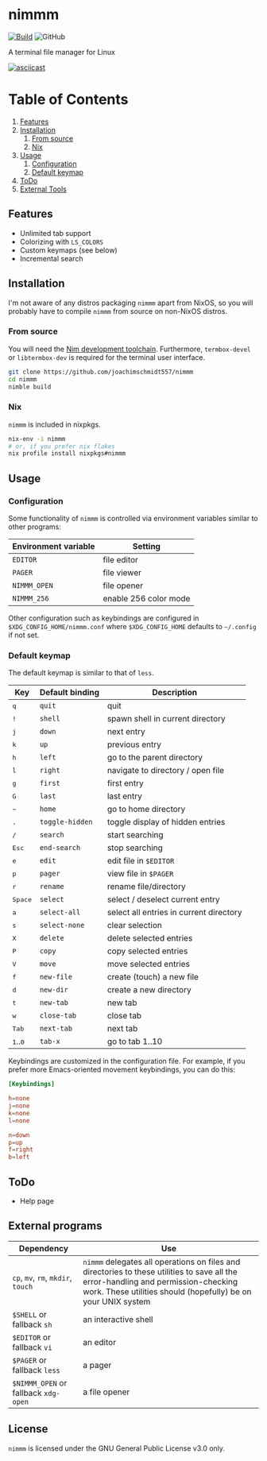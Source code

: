 # nimmm

[![Build](https://github.com/joachimschmidt557/nimmm/actions/workflows/build.yml/badge.svg)](https://github.com/joachimschmidt557/nimmm/actions/workflows/build.yml)
![GitHub](https://img.shields.io/github/license/joachimschmidt557/nimmm.svg)

A terminal file manager for Linux

[![asciicast](https://asciinema.org/a/tGAr5PkesSBBgYBmzCQl30hE0.svg)](https://asciinema.org/a/tGAr5PkesSBBgYBmzCQl30hE0)

# Table of Contents

1. [Features](#features)
2. [Installation](#installation)
    1. [From source](#source)
    2. [Nix](#nix)
3. [Usage](#usage)
    1. [Configuration](#configuration)
    2. [Default keymap](#keymaps)
4. [ToDo](#todo)
5. [External Tools](#external-tools)

## Features

* Unlimited tab support
* Colorizing with `LS_COLORS`
* Custom keymaps (see below)
* Incremental search

## Installation

I'm not aware of any distros packaging `nimmm` apart from NixOS, so
you will probably have to compile `nimmm` from source on non-NixOS
distros.

### From source <a name="source"></a>

You will need the [Nim development
toolchain](https://nim-lang.org/install_unix.html). Furthermore,
`termbox-devel` or `libtermbox-dev` is required for the terminal user
interface.

```bash
git clone https://github.com/joachimschmidt557/nimmm
cd nimmm
nimble build
```

### Nix

`nimmm` is included in nixpkgs.

```bash
nix-env -i nimmm
# or, if you prefer nix flakes
nix profile install nixpkgs#nimmm
```

## Usage

### Configuration

Some functionality of `nimmm` is controlled via environment variables
similar to other programs:

| Environment variable | Setting |
| --- | --- |
| `EDITOR` | file editor |
| `PAGER` | file viewer |
| `NIMMM_OPEN` | file opener |
| `NIMMM_256` | enable 256 color mode |

Other configuration such as keybindings are configured in
`$XDG_CONFIG_HOME/nimmm.conf` where `$XDG_CONFIG_HOME` defaults to
`~/.config` if not set.

### Default keymap <a name="keymaps"></a>

The default keymap is similar to that of `less`.

| Key | Default binding | Description |
| --- | --- | --- |
| <kbd>q</kbd> | `quit` | quit |
| <kbd>!</kbd> | `shell` | spawn shell in current directory |
| <kbd>j</kbd> | `down` | next entry |
| <kbd>k</kbd> | `up` | previous entry |
| <kbd>h</kbd> | `left` | go to the parent directory |
| <kbd>l</kbd> | `right` | navigate to directory / open file |
| <kbd>g</kbd> | `first` | first entry |
| <kbd>G</kbd> | `last` | last entry |
| <kbd>~</kbd> | `home` | go to home directory |
| <kbd>.</kbd> | `toggle-hidden` | toggle display of hidden entries |
| <kbd>/</kbd> | `search` | start searching |
| <kbd>Esc</kbd> | `end-search` | stop searching |
| <kbd>e</kbd> | `edit` | edit file in `$EDITOR` |
| <kbd>p</kbd> | `pager` | view file in `$PAGER` |
| <kbd>r</kbd> | `rename` | rename file/directory |
| <kbd>Space</kbd> | `select` | select / deselect current entry |
| <kbd>a</kbd> | `select-all` | select all entries in current directory |
| <kbd>s</kbd> | `select-none` | clear selection |
| <kbd>X</kbd> | `delete` | delete selected entries |
| <kbd>P</kbd> | `copy` | copy selected entries |
| <kbd>V</kbd> | `move` | move selected entries |
| <kbd>f</kbd> | `new-file` | create (touch) a new file |
| <kbd>d</kbd> | `new-dir` | create a new directory |
| <kbd>t</kbd> | `new-tab` | new tab |
| <kbd>w</kbd> | `close-tab` | close tab |
| <kbd>Tab</kbd> | `next-tab` | next tab |
| <kbd>1</kbd>..<kbd>0</kbd> | `tab-x` | go to tab 1..10 |

Keybindings are customized in the configuration file. For example, if
you prefer more Emacs-oriented movement keybindings, you can do this:

``` toml
[Keybindings]

h=none
j=none
k=none
l=none

n=down
p=up
f=right
b=left
```

## ToDo

* Help page

## External programs

| Dependency | Use |
| --- | --- |
| `cp`, `mv`, `rm`, `mkdir`, `touch` | `nimmm` delegates all operations on files and directories to these utilities to save all the error-handling and permission-checking work. These utilities should (hopefully) be on your UNIX system |
| `$SHELL` or fallback `sh` | an interactive shell |
| `$EDITOR` or fallback `vi` | an editor |
| `$PAGER` or fallback `less` | a pager |
| `$NIMMM_OPEN` or fallback `xdg-open` | a file opener |


## License

`nimmm` is licensed under the GNU General Public License v3.0 only.
